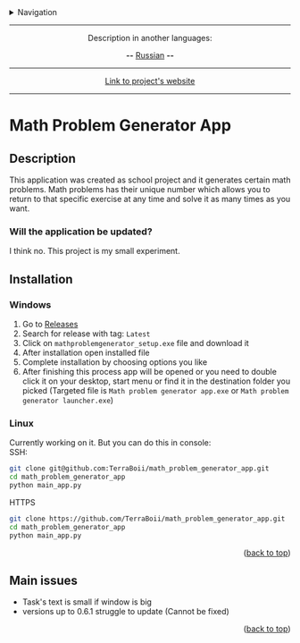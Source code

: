 <details>
<summary>Navigation</summary>

- [Math Problem Generator App](#math-problem-generator-app)
  - [Description](#description)
    - [Will the application be updated?](#will-the-application-be-updated)
  - [Installation](#installation)
    - [Windows](#windows)
    - [Linux](#linux)
  - [Main issues](#main-issues)

</details>

___

<p align="center">Description in another languages:</p>
<p align="center"> <strong>--</strong> <a href="https://github.com/TerraBoii/math_problem_generator_app/blob/main/README_ru.md", title="test">Russian</a> <strong>--</strong> </p>

___

<p align="center"><a href="https://terraboii.github.io/math_problem_generator_app", title="Projects's website">Link to project's website</a></p>

___

# Math Problem Generator App

## Description

This application was created as school project and it generates certain math problems. Math problems has their unique number which allows you to return to that specific exercise at any time and solve it as many times as you want.

### Will the application be updated?

I think no. This project is my small experiment.

## Installation

### Windows

1. Go to [Releases](https://github.com/TerraBoii/math_problem_generator_app/releases "Releases")
2. Search for release with tag: `Latest`
3. Click on `mathproblemgenerator_setup.exe` file and download it
4. After installation open installed file
5. Complete installation by choosing options you like
6. After finishing this process app will be opened or you need to double click it on your desktop, start menu or find it in the destination folder you picked (Targeted file is `Math problem generator app.exe` or `Math problem generator launcher.exe`)

### Linux

Currently working on it. But you can do this in console: \
SSH:

```sh
git clone git@github.com:TerraBoii/math_problem_generator_app.git
cd math_problem_generator_app
python main_app.py
```

HTTPS

```sh
git clone https://github.com/TerraBoii/math_problem_generator_app.git
cd math_problem_generator_app
python main_app.py
```

<p align="right">(<a href="#top" title="to the top of the page">back to top</a>)</p>

## Main issues

- Task's text is small if window is big
- versions up to 0.6.1 struggle to update (Cannot be fixed)

<p align="right">(<a href="#top" title="to the top of the page">back to top</a>)</p>
